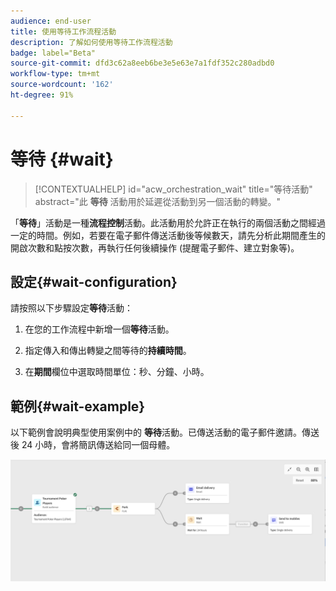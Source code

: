 ```yaml
---
audience: end-user
title: 使用等待工作流程活動
description: 了解如何使用等待工作流程活動
badge: label="Beta"
source-git-commit: dfd3c62a8eeb6be3e5e63e7a1fdf352c280adbd0
workflow-type: tm+mt
source-wordcount: '162'
ht-degree: 91%

---
```



# 等待 {#wait}

>[!CONTEXTUALHELP]
>id="acw_orchestration_wait"
>title="等待活動"
>abstract="此 **等待** 活動用於延遲從活動到另一個活動的轉變。"

「**等待**」活動是一種&#x200B;**流程控制**&#x200B;活動。此活動用於允許正在執行的兩個活動之間經過一定的時間。例如，若要在電子郵件傳送活動後等候數天，請先分析此期間產生的開啟次數和點按次數，再執行任何後續操作 (提醒電子郵件、建立對象等)。

## 設定{#wait-configuration}

請按照以下步驟設定&#x200B;**等待**&#x200B;活動：

1. 在您的工作流程中新增一個&#x200B;**等待**&#x200B;活動。

1. 指定傳入和傳出轉變之間等待的&#x200B;**持續時間**。

1. 在&#x200B;**期間**&#x200B;欄位中選取時間單位：秒、分鐘、小時。

## 範例{#wait-example}

以下範例會說明典型使用案例中的 **等待**&#x200B;活動。已傳送活動的電子郵件邀請。傳送後 24 小時，會將簡訊傳送給同一個母體。

![](../assets/workflow-wait-example.png)
